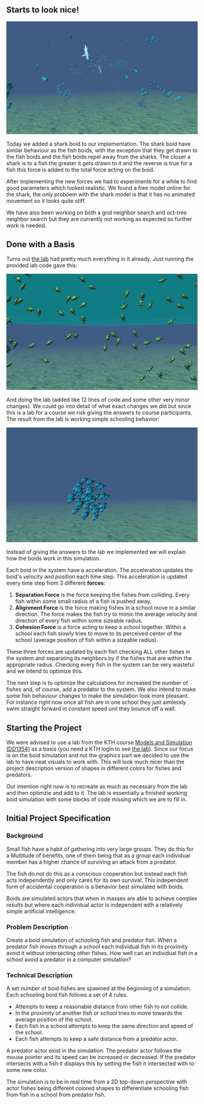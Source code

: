 ## Starts to look nice!

![](Images/Sharks.png?raw=true)

Today we added a shark boid to our implementation. The shark boid have similar behaviour as the fish boids, with the exception that they get drawn to the fish boids and the fish boids repel away from the sharks. The closer a shark is to a fish the greater it gets drawn to it and the reverse is true for a fish this force is added to the total force acting on the boid. 

After implementing the new forces we had to experimente for a while to find good parameters which looked realistic.
We found a free model online for the shark, the only proböem with the shark model is that it has no animated movement so it looks quite stiff.

We have also been working on both a grid neighbor search and oct-tree neighbor search but they are currently not working as expected so further work is needed.

## Done with a Basis

Turns out [the lab](https://www.kth.se/social/files/54cb7578f27654629532c3cc/boids.pdf) had pretty much everything in it already. Just running the provided lab code gave this:

![](Images/Initial.png?raw=true)

And doing the lab (added like 12 lines of code and some other very minor changes). We could go into detail of what exact changes we did but since this is a lab for a course we risk giving the answers to course participants. The result from the lab is working simple schooling behavior:

![](Images/first%20school.png?raw=true)

Instead of giving the answers to the lab we implemented we will explain how the boids work in this simulation.

Each boid in the system have a acceleration. The acceleration updates the boid's _velocity_ and _position_ each time step. This acceleration is updated every time step from 3 different **forces**:

1. **Separation Force** is the force keeping the fishes from colliding. Every fish within some small radius of a fish is pushed away.
2. **Alignment Force** is the force making fishes in a school move in a similar direction. The force makes the fish try to mimic the average velocity and direction of every fish within some sizeable radius.
3. **Cohesion Force** is a force acting to keep a school together. Within a school each fish slowly tries to move to its perceived center of the school (average position of fish within a sizeable radius).

These three forces are updated by each fish checking ALL other fishes in the system and separating its neighbors by if the fishes that are within the appropriate radius. Checking every fish in the system can be very wasteful and we intend to optimize this.

The next step is to optimize the calculations for increased the number of fishes and, of course, add a predator to the system. We also intend to make some fish behaviour changes to make the simulation look more pleasant. For instance right now once all fish are in one school they just aimlessly swim straight forward in constant speed unil they bounce off a wall.

## Starting the Project

We were advised to use a lab from the KTH course [Models and Simulation (DD1354)](https://www.kth.se/social/course/DD1354/) as a basis (you need a KTH login to see [the lab](https://www.kth.se/social/files/54cb7578f27654629532c3cc/boids.pdf)). Since our focus is on the boid simulation and not the graphics part we decided to use the lab to have neat visuals to work with. This will look much nicer than the project description version of shapes in different colors for fishes and predators.

Our intention right now is to recreate as much as necessary from the lab and then optimzie and add to it. The lab is essentially a finished working boid simulation with some blocks of code missing which we are to fill in.

## Initial Project Specification

### Background
Small fish have a habit of gathering into very large groups. They do this for a Multitude of benefits, one of them being that as a group each individual member has a higher chance of surviving an attack from a predator.

The fish do not do this as a conscious cooperation but instead each fish acts independently and only cares for its own survival. This independent form of accidental cooperation is a behavior best simulated with boids. 

Boids are simulated actors that when in masses are able to achieve complex results but where each individual actor is independent with a relatively simple artificial intelligence.

### Problem Description
Create a boid simulation of schooling fish and predator fish. When a predator fish moves through a school each individual fish in its proximity avoid it without intersecting other fishes. How well can an individual fish in a school avoid a predator in a computer simulation?


### Technical Description

A set number of boid fishes are spawned at the beginning of a simulation. Each schooling boid fish follows a set of 4 rules.

- Attempts to keep a reasonable distance from other fish to not collide.
- In the proximity of another fish or school tries to move towards the average position of the school.
- Each fish in a school attempts to keep the same direction and speed of the school.
- Each fish attempts to keep a safe distance from a predator actor.


A predator actor exist in the simulation. The predator actor follows the mouse pointer and its speed can be increased or decreased. If the predator intersects with a fish it displays this by setting the fish it intersected with to some new color.

The simulation is to be in real time from a 2D top-down perspective with actor fishes being different colored shapes to differentiate schooling fish from fish in a school from predator fish.

<!-- This is just help stuff when writing the blog. It will be removed once we no longer need it.
## Sample code 
-->
<!--
You can use the [editor on GitHub](https://github.com/gupett/CG-Project/edit/master/README.md) to maintain and preview the content for your website in Markdown files.
-->
<!--
Whenever you commit to this repository, GitHub Pages will run [Jekyll](https://jekyllrb.com/) to rebuild the pages in your site, from the content in your Markdown files.
-->
<!--
### Markdown
-->
<!--
Markdown is a lightweight and easy-to-use syntax for styling your writing. It includes conventions for
-->
<!--
```markdown
Syntax highlighted code block
<!--
# Header 1
## Header 2
### Header 3
-->
<!--
- Bulleted
- List
-->
<!--
1. Numbered
2. List
-->
<!--
**Bold** and _Italic_ and `Code` text
-->
<!--
[Link](url) and ![Image](src)
```
-->
<!--
For more details see [GitHub Flavored Markdown](https://guides.github.com/features/mastering-markdown/).
-->
<!--
### Jekyll Themes
-->
<!--
Your Pages site will use the layout and styles from the Jekyll theme you have selected in your [repository settings](https://github.com/gupett/CG-Project/settings). The name of this theme is saved in the Jekyll `_config.yml` configuration file.
-->
<!--
### Support or Contact
-->
<!--
Having trouble with Pages? Check out our [documentation](https://help.github.com/categories/github-pages-basics/) or [contact support](https://github.com/contact) and we’ll help you sort it out.
-->

